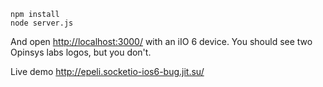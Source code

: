     npm install
    node server.js

And open <http://localhost:3000/> with an iIO 6 device. You should see two
Opinsys labs logos, but you don't.

Live demo http://epeli.socketio-ios6-bug.jit.su/